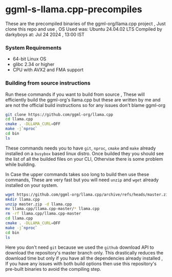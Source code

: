 # ggml-s-llama.cpp-precompiles
These are the precompiled binaries of the ggml-org/llama.cpp project , Just clone this repo and use , OS Used was: Ubuntu 24.04.02 LTS
Compiled by darkyboys at: Jul 24 2024 , 13:00 IST

### System Requirements

- 64-bit Linux OS
- glibc 2.34 or higher
- CPU with AVX2 and FMA support

### Building from source instructions
Run these commands if you want to build from source , These will efficiently build the ggml-org's llama.cpp but these are written by me and are not the official build instructions so for any issues don't blame ggml-org
```bash
git clone https://github.com/ggml-org/llama.cpp
cd llama.cpp
cmake . -DLLAMA_CURL=OFF
make -j`nproc`
cd bin
ls
```

These commands needs you to have `git`, `nproc`, `cmake` and `make` already installed on a `busybox` based linux distro. Once builded they you should see the list of all the builded files on your CLI, Othervise there is some problem while building.

In Case the upper commands takes soo long to build then use these commands, These are very fast but you will need `unzip` and `wget` already installed on your system.

```bash
wget https://github.com/ggml-org/llama.cpp/archive/refs/heads/master.zip
mkdir llama.cpp
unzip master.zip -d llama.cpp
mv llama.cpp/llama.cpp-master/* llama.cpp
rm -rf llama.cpp/llama.cpp-master
cd llama.cpp
cmake . -DLLAMA_CURL=OFF
make -j`nproc`
cd bin
ls
```

Here you don't need `git` because we used the `github` download API to download the repository's master branch only. This drastically reduces the download time but only if you have all the dependencies already installed , If you have any issues with both build options then use this repository's pre-built binaries to avoid the compiling step.
